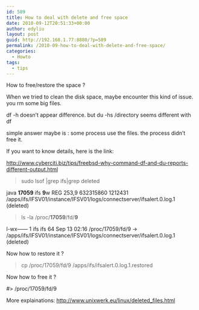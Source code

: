 ```yaml
---
id: 589
title: How to deal with delete and free space
date: 2010-09-12T20:51:33+00:00
author: edyliu
layout: post
guid: http://192.168.1.77:8880/?p=589
permalink: /2010-09-how-to-deal-with-delete-and-free-space/
categories:
  - Howto
tags:
  - tips
---
```

How to free/restore the space ?

When we tried to clean the disk space, maybe encounter this kind of issue. you rm some big files.
  
df -h doesn&#8217;t appear difference. but du -hs /directory seems different with df
  
simple answer maybe is : some process use the files. the process didn&#8217;t free it.

If you want to know details, here is the link:
  
http://www.cyberciti.biz/tips/freebsd-why-command-df-and-du-reports-different-output.html

>sudo lsof |grep ifs|grep deleted
  
java **17059** ifs **9**w REG 253,9 632315860 1212431 /apps/ifs/IFSV01/instance/IFSV01/logs/connectserver/ifsalert.0.log.1 (deleted)

>ls -la /proc/**17059**/fd/**9**
  
l-wx&#8212;&#8212; 1 ifs ifs 64 Sep 13 02:16 /proc/17059/fd/9 -> /apps/ifs/IFSV01/instance/IFSV01/logs/connectserver/ifsalert.0.log.1 (deleted)

Now how to restore it ?
  
>cp /proc/17059/fd/9 /apps/ifs/ifsalert.0.log.1.restored

Now how to free it ?
  
#> /proc/17059/fd/9

More explainations: http://www.unixwerk.eu/linux/deleted_files.html